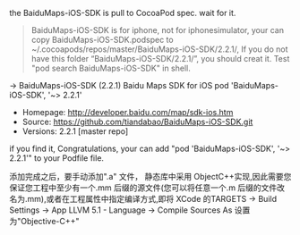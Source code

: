 the BaiduMaps-iOS-SDK is pull to CocoaPod spec. wait for it.

> BaiduMaps-iOS-SDK is for iphone, not for iphonesimulator, your can copy BaiduMaps-iOS-SDK.podspec to  ~/.cocoapods/repos/master/BaiduMaps-iOS-SDK/2.2.1/, If you do not have this folder “BaiduMaps-iOS-SDK/2.2.1/”, you should creat it. Test "pod search BaiduMaps-iOS-SDK" in shell. 

-> BaiduMaps-iOS-SDK (2.2.1)
   Baidu Maps SDK for iOS
   pod 'BaiduMaps-iOS-SDK', '~> 2.2.1'
   - Homepage: http://developer.baidu.com/map/sdk-ios.htm
   - Source:   https://github.com/tiandabao/BaiduMaps-iOS-SDK.git
   - Versions: 2.2.1 [master repo]

if you find it, Congratulations, your can add "pod 'BaiduMaps-iOS-SDK', '~> 2.2.1'" to your Podfile file.


添加完成之后，要手动添加".a" 文件， 静态库中采用 ObjectC++实现,因此需要您保证您工程中至少有一个.mm 后缀的源文件(您可以将任意一个.m 后缀的文件改名为.mm),或者在工程属性中指定编译方式,即将 XCode 的TARGETS -> Build Settings -> App LLVM 5.1 - Language ->  Compile Sources As 设置为"Objective-C++"
